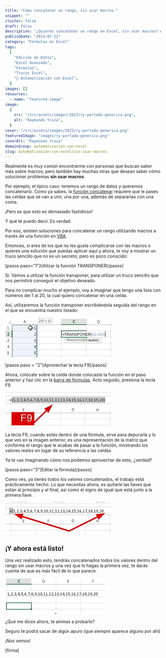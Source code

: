 ```yaml
---
title: "Cómo concatenar un rango, sin usar macros."
snippet: ""
cluster: false
draft: false
description: "¿Quieres concatenar un rango en Excel, sin usar macros? Aquí te muestro cómo hacerlo, rápido y fácil."
publishDate: "2014-07-31"
category: "Fórmulas en Excel"
tags:
  [
    "Edición de Datos",
    "Excel Avanzado",
    "Fórmulas",
    "Trucos Excel",
    "🤖 Automatización con Excel",
  ]
images: []
resources:
  - name: "featured-image"
image:
  {
    src: "/src/assets/images/2023/ry-portada-generica.png",
    alt: "Raymundo Ycaza",
  }
cover: "/src/assets/images/2023/ry-portada-generica.png"
featuredImage: "images/ry-portada-generica.png"
coverAlt: "Raymundo Ycaza"
domainGroup: automatizacion-con-excel
slug: automatizacion-con-excel/sin-usar-macros
---
```


Realmente es muy común encontrarme con personas que buscan saber más sobre macros; pero también hay muchas otras que desean saber cómo solucionar problemas **sin usar macros**.

Por ejemplo, el típico caso: tenemos un rango de datos y queremos concatenarlo. Como ya sabes, la [función concatenar](http://raymundoycaza.com/la-funcion-concatenar-en-excel/ "Función Concatenar") requiere que le pases las celdas que se van a unir, una por una, además de separarlas con una coma.

¡Pero es que esto es demasiado fastidioso!

Y qué te puedo decir. Es verdad.

Por eso, existen soluciones para concatenar un rango utilizando macros a través de una función en [VBA](http://raymundoycaza.com/tag/macros-vba/ "Macros (VBA)").

Entonces, si eres de los que no les gusta complicarse con las macros o quieres una solución que puedas aplicar aquí y ahora, te voy a mostrar un truco sencillo que no es un secreto; pero es poco conocido:

\[pasos paso="1"\]Utilizar la función TRANSPONER\[/pasos\]

Sí. Vamos a utilizar la función transponer, para utilizar un truco sencillo que nos permitirá conseguir el objetivo deseado.

Para no complicar mucho el ejemplo, voy a imaginar que tengo una lista con números del 1 al 20, la cual quiero concatenar en una celda.

Así, utilizaremos la función transponer escribiéndola seguida del rango en el que se encuentra nuestro listado:

![Sin usar macros](/src/assets/images/2023/sin-usar-macros-001.jpg)

\[pasos paso = "2"\]Aprovechar la tecla F9\[/pasos\]

Ahora, colócate sobre la celda donde colocaste la función en el paso anterior y haz clic en la [barra de fórmulas](http://raymundoycaza.com/la-barra-de-formulas/ "La Barra de Fórmulas"). Acto seguido, presiona la tecla F9

![Sin usar macros](/src/assets/images/2023/sin-usar-macros-002.jpg)

La tecla F9, cuando estás dentro de una fórmula, sirve para depurarla y lo que ves en la imagen anterior, es una representación de la matriz que conforma el rango que le acabas de pasar a la función, mostrando los valores reales en lugar de su referencia a las celdas.

Ya te vas imaginando cómo nos podemos aprovechar de esto, ¿verdad?

\[pasos paso="3"\]Editar la fórmula\[/pasos\]

Como ves, ya tienes todos los valores concatenados, el trabajo está prácticamente hecho. Lo que necesitas ahora, es quitarle las llaves que están al principio y al final, así como el signo de igual que está junto a la primera llave.

![Sin usar macros](/src/assets/images/2023/sin-usar-macros-003.jpg)

## ¡Y ahora está listo!

Una vez realizado esto, tendrás concatenados todos los valores dentro del rango sin usar macros y una vez que lo hagas la primera vez, te darás cuenta de que es más fácil de lo que parece.

![Sin usar macros](/src/assets/images/2023/sin-usar-macros-004.jpg)

¿Qué me dices ahora, te animas a probarlo?

Seguro te podrá sacar de algún apuro (que siempre aparece alguno por ahí)

¡Nos vemos!

\[firma\]
